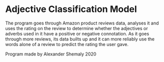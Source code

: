 # Adjective Classification Model

The program goes through Amazon product reviews data, analyses it and uses the rating on the review to determine whether the adjectives or adverbs used in it have a positive or negative connotation. As it goes through more reviews, its data builts up and it can more reliably use the words alone of a review to predict the rating the user gave.

Program made by Alexander Shemaly 2020
